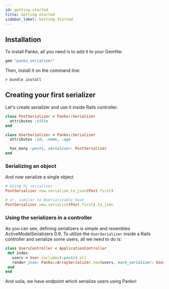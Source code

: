 ```yaml
---
id: getting-started
title: Getting Started
sidebar_label: Getting Started
---
```


## Installation

To install Panko, all you need is to add it to your Gemfile:

```ruby
gem "panko_serializer"
```

Then, install it on the command line:

```
> bundle install
```


## Creating your first serializer

Let's create serializer and use it inside Rails controller.

```ruby
class PostSerializer < Panko::Serializer
  attributes :title
end

class UserSerializer < Panko::Serializer
  attributes :id, :name, :age

  has_many :posts, serializer: PostSerializer
end
```

### Serializing an object

And now serialize a single object

```ruby
# Using Oj serializer
PostSerializer.new.serialize_to_json(Post.first)

# or, similar to #serializable_hash
PostSerializer.new.serialize(Post.first).to_json
```

### Using the serializers in a controller

As you can see, defining serializers is simple and resembles ActiveModelSerializers 0.9,
To utilize the `UserSerializer` inside a Rails controller and serialize some users, all we need to do is:

```ruby
class UsersController < ApplicationController
 def index
   users = User.includes(:posts).all
   render json: Panko::ArraySerializer.new(users, each_serializer: UserSerializer).to_json
 end
end
```

And voila, we have endpoint which serialize users using Panko!
